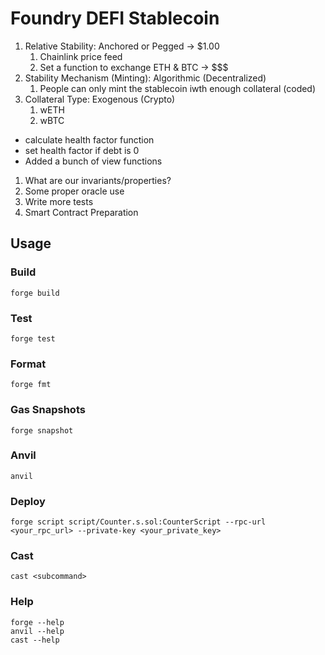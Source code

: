 # Foundry DEFI Stablecoin

1. Relative Stability: Anchored or Pegged -> $1.00
    1. Chainlink price feed
    2. Set a function to exchange ETH & BTC -> $$$
2. Stability Mechanism (Minting): Algorithmic (Decentralized)
    1. People can only mint the stablecoin iwth enough collateral (coded)
3. Collateral Type: Exogenous (Crypto)
    1. wETH
    2. wBTC

- calculate health factor function
- set health factor if debt is 0
- Added a bunch of view functions

1. What are our invariants/properties?
2. Some proper oracle use
3. Write more tests
4. Smart Contract Preparation

## Usage

### Build

```shell
forge build
```

### Test

```shell
forge test
```

### Format

```shell
forge fmt
```

### Gas Snapshots

```shell
forge snapshot
```

### Anvil

```shell
anvil
```

### Deploy

```shell
forge script script/Counter.s.sol:CounterScript --rpc-url <your_rpc_url> --private-key <your_private_key>
```

### Cast

```shell
cast <subcommand>
```

### Help

```shell
forge --help
anvil --help
cast --help
```
